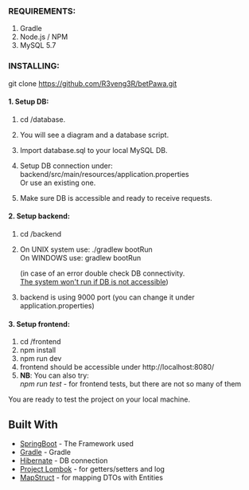### REQUIREMENTS:
1. Gradle
2. Node.js / NPM
3. MySQL 5.7


### INSTALLING:
git clone https://github.com/R3veng3R/betPawa.git

#### 1. Setup DB:
1. cd /database.
2. You will see a diagram and a database script.
3. Import database.sql to your local MySQL DB.
4. Setup DB connection under: <br>
    backend/src/main/resources/application.properties <br>
    Or use an existing one.
    
5. Make sure DB is accessible and ready to receive requests.


#### 2. Setup backend:
1. cd /backend
2. On UNIX system use: ./gradlew bootRun <br>
   On WINDOWS use: gradlew bootRun
   
   (in case of an error double check DB connectivity. <br>
   <u>The system won't run if DB is not accessible</u>)
   
3. backend is using 9000 port (you can change it under application.properties)
   
   
#### 3. Setup frontend:
1. cd /frontend
2. npm install
3. npm run dev
4. frontend should be accessible under http://localhost:8080/
5. <b>NB</b>: You can also try: <br/> 
<i>npm run test</i> - for frontend tests, but there are not so many of them

You are ready to test the project on your local machine.

## Built With

* [SpringBoot](https://projects.spring.io/spring-boot/) - The Framework used
* [Gradle](https://gradle.org/) - Gradle
* [Hibernate](https://hibernate.org/) - DB connection
* [Project Lombok](https://projectlombok.org/) - for getters/setters and log
* [MapStruct](http://mapstruct.org/) - for mapping DTOs with Entities
